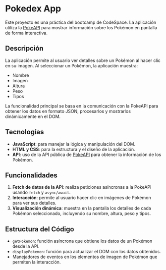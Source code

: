 # Pokedex App

Este proyecto es una práctica del bootcamp de CodeSpace. La aplicación utiliza la [PokeAPI](https://pokeapi.co/) para mostrar información sobre los Pokémon en pantalla de forma interactiva.

## Descripción

La aplicación permite al usuario ver detalles sobre un Pokémon al hacer clic en su imagen. Al seleccionar un Pokémon, la aplicación muestra:
- Nombre
- Imagen
- Altura
- Peso
- Tipos

La funcionalidad principal se basa en la comunicación con la PokeAPI para obtener los datos en formato JSON, procesarlos y mostrarlos dinámicamente en el DOM.

## Tecnologías

- **JavaScript**: para manejar la lógica y manipulación del DOM.
- **HTML y CSS**: para la estructura y el diseño de la aplicación.
- **API**: uso de la API pública de [PokeAPI](https://pokeapi.co/) para obtener la información de los Pokémon.

## Funcionalidades

1. **Fetch de datos de la API**: realiza peticiones asíncronas a la PokeAPI usando `fetch` y `async/await`.
2. **Interacción**: permite al usuario hacer clic en imágenes de Pokémon para ver sus detalles.
3. **Visualización dinámica**: muestra en la pantalla los detalles de cada Pokémon seleccionado, incluyendo su nombre, altura, peso y tipos.

## Estructura del Código

- `getPokemon`: función asíncrona que obtiene los datos de un Pokémon desde la API.
- `displayPokemon`: función para actualizar el DOM con los datos obtenidos.
- Manejadores de eventos en los elementos de imagen de Pokémon que permiten la interacción.